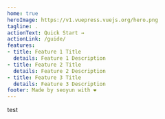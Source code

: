 ```yaml
---
home: true
heroImage: https://v1.vuepress.vuejs.org/hero.png
tagline: .
actionText: Quick Start →
actionLink: /guide/
features:
- title: Feature 1 Title
  details: Feature 1 Description
- title: Feature 2 Title
  details: Feature 2 Description
- title: Feature 3 Title
  details: Feature 3 Description
footer: Made by seoyun with ❤️
---
```

test